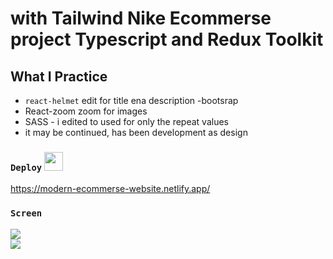 # with Tailwind  Nike Ecommerse project Typescript and Redux Toolkit

## What I Practice

 - `react-helmet` edit for title ena description
 -bootsrap
 - React-zoom zoom for images 
 - SASS - i edited to used  for only the repeat values
 - it may be continued, has been development as design

### `Deploy` <img src="https://www.svgrepo.com/show/376339/netlify.svg" ald="Cloud Image" widt='30' height='30' />

https://modern-ecommerse-website.netlify.app/

### `Screen` </br>

![](screen1.gif)  
![](screen2.gif)
